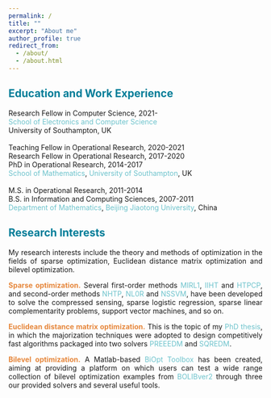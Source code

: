 ```yaml
---
permalink: /
title: ""
excerpt: "About me"
author_profile: true
redirect_from: 
  - /about/
  - /about.html
---
```


<span style="color:#007D98">Education and Work Experience</span>
---
Research Fellow in Computer Science, 2021- <br>
<a style="text-decoration:none; color:#6DC3CC" href='https://www.ecs.soton.ac.uk/'>School of Electronics and Computer Science</a><br>
University of Southampton, UK  <br>
<br>
Teaching Fellow in Operational Research, 2020-2021 <br>
Research Fellow in Operational Research, 2017-2020<br>
PhD in  Operational Research, 2014-2017 <br>
<a style="text-decoration:none; color:#6DC3CC" href='https://www.southampton.ac.uk/maths'>School of Mathematics</a>, <a style="text-decoration:none; color:#6DC3CC" href='https://www.southampton.ac.uk/'>University of Southampton</a>, UK <br>
<br>
M.S. in Operational Research, 2011-2014 <br>
B.S. in Information and Computing Sciences, 2007-2011 <br>
<a style="text-decoration:none; color:#6DC3CC" href='http://en.sci.njtu.edu.cn/Department/DepartmentofMathematics/index.htm'>Department of Mathematics</a>, <a style="text-decoration:none; color:#6DC3CC" href='http://en.njtu.edu.cn/'>Beijing Jiaotong University</a>, China 

<span style="color:#007D98">Research Interests</span>
---

<p><div style="text-align:justify;"> 
My research interests include the theory and methods of optimization in the fields of sparse optimization,  Euclidean distance matrix optimization and bilevel
  optimization. </div></p> 
  
<p><div style="text-align:justify"> 
  <span style="color:#E6873C"> <b> Sparse  optimization.</b> </span>  Several first-order methods <a style="text-decoration:none; color:#6DC3CC" href="https://github.com/ShenglongZhou/MIRL1">MIRL1</a>, <a style="text-decoration:none; color:#6DC3CC" href="https://github.com/ShenglongZhou/IIHT">IIHT</a> and <a style="text-decoration:none; color:#6DC3CC" href="https://github.com/ShenglongZhou/HTPCP">HTPCP</a>, and second-order methods  <a style="text-decoration:none; color:#6DC3CC" href="https://github.com/ShenglongZhou/NHTPver2">NHTP</a>, <a style="text-decoration:none; color:#6DC3CC" href="https://github.com/ShenglongZhou/NHTPver2">NL0R</a> and <a style="text-decoration:none; color:#6DC3CC" href="https://github.com/ShenglongZhou/NHTPver2">NSSVM</a>, have been developed to solve the compressed sensing, sparse logistic regression, sparse linear complementarity problems, support vector machines, and so on.  
</div></p>

<p><div style="text-align:justify">
  <span style="color:#E6873C"><b>Euclidean distance matrix optimization.</b></span> This is the topic of my <a style="text-decoration:none; color:#6DC3CC" href="https://eprints.soton.ac.uk/429739/">PhD thesis</a>, in which the majorization techniques were adopted to design competitively fast algorithms packaged into two solvers <a style="text-decoration:none; color:#6DC3CC" href="https://github.com/ShenglongZhou/PREEEDM">PREEEDM</a> and <a style="text-decoration:none; color:#6DC3CC" href="https://github.com/ShenglongZhou/SQREDM">SQREDM</a>. 
</div></p>

 <p><div style="text-align:justify">
  <span style="color:#E6873C"><b>Bilevel optimization.</b></span>   A Matlab-based <a style="text-decoration:none;  color:#6DC3CC" href="https://biopt.github.io/">BiOpt Toolbox</a> has been created, aiming at providing a platform on which users can test a wide range collection of bilevel optimization examples from <a style="text-decoration:none;  color:#6DC3CC" href="https://biopt.github.io/">BOLIBver2</a> through three our provided solvers and several useful tools. 
</div></p>
